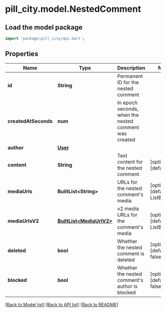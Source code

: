 # pill_city.model.NestedComment

## Load the model package
```dart
import 'package:pill_city/api.dart';
```

## Properties
Name | Type | Description | Notes
------------ | ------------- | ------------- | -------------
**id** | **String** | Permanent ID for the nested comment | 
**createdAtSeconds** | **num** | In epoch seconds, when the nested comment was created | 
**author** | [**User**](User.md) |  | 
**content** | **String** | Text content for the nested comment | [optional] [default to '']
**mediaUrls** | **BuiltList&lt;String&gt;** | URLs for the nested comment's media | [optional] [default to ListBuilder()]
**mediaUrlsV2** | [**BuiltList&lt;MediaUrlV2&gt;**](MediaUrlV2.md) | v2 media URLs for the comment's media | [optional] [default to ListBuilder()]
**deleted** | **bool** | Whether the nested comment is deleted | [optional] [default to false]
**blocked** | **bool** | Whether the nested comment's author is blocked | [optional] [default to false]

[[Back to Model list]](../README.md#documentation-for-models) [[Back to API list]](../README.md#documentation-for-api-endpoints) [[Back to README]](../README.md)


